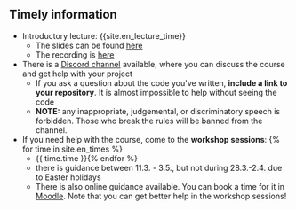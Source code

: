 ## Timely information
<!-- - Arvosanoja näkyy [Moodlessa](https://moodle.helsinki.fi/course/view.php?id=61184) (linkki "Arvioinnit" sivun yläosassa, otsikon alla). Kiitoksia osallistumista ja hyvää alkanutta vuotta!-->
- Introductory lecture: {{site.en_lecture_time}}
  - The slides can be found [here]({{site.lecture_slides_link}})
  - The recording is [here]({{site.lecture_recording_link}})
- There is a [Discord channel](https://study.cs.helsinki.fi/discord/join/ohte) available, where you can discuss the course and get help with your project
  - If you ask a question about the code you've written, **include a link to your repository**. It is almost impossible to help without seeing the code
  - **NOTE:** any inappropriate, judgemental, or discriminatory speech is forbidden. Those who break the rules will be banned from the channel.
- If you need help with the course, come to the **workshop sessions**: {% for time in site.en_times %}
  - {{ time.time }}{% endfor %}
  - there is guidance between 11.3. - 3.5., but not during 28.3.-2.4. due to Easter holidays
  - There is also online guidance available. You can book a time for it in [Moodle]({{site.moodle_link}}). Note that you can get better help in the workshop sessions!
